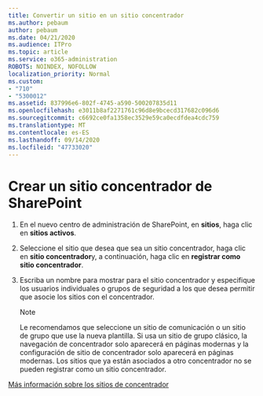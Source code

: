 ```yaml
---
title: Convertir un sitio en un sitio concentrador
ms.author: pebaum
author: pebaum
ms.date: 04/21/2020
ms.audience: ITPro
ms.topic: article
ms.service: o365-administration
ROBOTS: NOINDEX, NOFOLLOW
localization_priority: Normal
ms.custom:
- "710"
- "5300012"
ms.assetid: 837996e6-802f-4745-a590-500207835d11
ms.openlocfilehash: e3011b8af2271761c96d8e9bcecd317682c096d6
ms.sourcegitcommit: c6692ce0fa1358ec3529e59ca0ecdfdea4cdc759
ms.translationtype: MT
ms.contentlocale: es-ES
ms.lasthandoff: 09/14/2020
ms.locfileid: "47733020"
---
```

# <a name="create-a-sharepoint-hub-site"></a>Crear un sitio concentrador de SharePoint

1. En el nuevo centro de administración de SharePoint, en **sitios**, haga clic en **sitios activos**.

2. Seleccione el sitio que desea que sea un sitio concentrador, haga clic en **sitio concentrador**y, a continuación, haga clic en **registrar como sitio concentrador**.

3. Escriba un nombre para mostrar para el sitio concentrador y especifique los usuarios individuales o grupos de seguridad a los que desea permitir que asocie los sitios con el concentrador.

    > [!NOTE]
    >  Le recomendamos que seleccione un sitio de comunicación o un sitio de grupo que use la nueva plantilla. Si usa un sitio de grupo clásico, la navegación de concentrador solo aparecerá en páginas modernas y la configuración de sitio de concentrador solo aparecerá en páginas modernas. Los sitios que ya están asociados a otro concentrador no se pueden registrar como un sitio concentrador.
  
[Más información sobre los sitios de concentrador](https://go.microsoft.com/fwlink/?linkid=869149)
  
